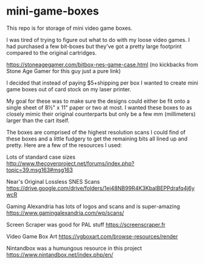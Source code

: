 # mini-game-boxes
This repo is for storage of mini video game boxes.

I was tired of trying to figure out what to do with my loose video games. I had purchased a few bit-boxes but they've got a pretty large footprint compared to the original cartridges.

https://stoneagegamer.com/bitbox-nes-game-case.html (no kickbacks from Stone Age Gamer for this guy just a pure link)

I decided that instead of paying $5+shipping per box I wanted to create mini game boxes out of card stock on my laser printer. 

My goal for these was to make sure the designs could either be fit onto a single sheet of 8½" x 11" paper or two at most. I wanted these boxes to as closely mimic their original counterparts but only be a few mm (millimeters) larger than the cart itself.

The boxes are comprised of the highest resolution scans I could find of these boxes and a little fudgery to get the remaining bits all lined up and pretty. Here are a few of the resources I used:

Lots of standard case sizes
http://www.thecoverproject.net/forums/index.php?topic=39.msg163#msg163

Near's Original Lossless SNES Scans
https://drive.google.com/drive/folders/1ej48NB99R4K3KbaIBEPPdrafq4j6ywcR

Gaming Alexandria has lots of logos and scans and is super-amazing
https://www.gamingalexandria.com/wp/scans/

Screen Scraper was good for PAL stuff
https://screenscraper.fr

Video Game Box Art
https://vgboxart.com/browse-resources/render

Nintandbox was a humungous resource in this project
https://www.nintandbox.net/index.php/en/